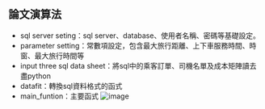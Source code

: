 ## 論文演算法
* sql server seting：sql server、database、使用者名稱、密碼等基礎設定。
* parameter setting：常數項設定，包含最大旅行距離、上下車服務時間、時窗、最大旅行時間等
* input three sql data sheet：將sql中的乘客訂單、司機名單及成本矩陣讀去盡python
* datafit：轉換sql資料格式的函式
* main_funtion：主要函式
![image](https://github.com/YangShihKuan/THI-VRP-thesis/blob/master/%E7%A8%8B%E5%BC%8F%E7%B5%90%E6%A7%8B.PNG)
